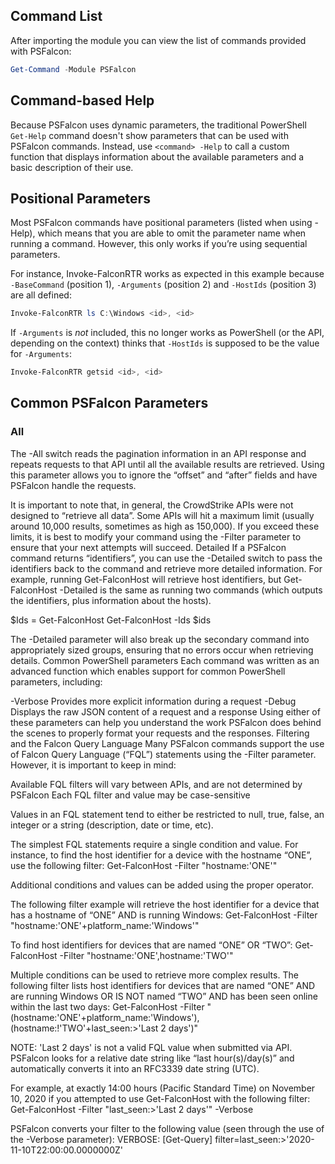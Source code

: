 ## Command List
After importing the module you can view the list of commands provided with PSFalcon:

```powershell
Get-Command -Module PSFalcon
```

## Command-based Help

Because PSFalcon uses dynamic parameters, the traditional PowerShell `Get-Help` command doesn't show parameters that can be used with PSFalcon commands. Instead, use `<command> -Help` to call a custom function that displays information about the available parameters and a basic description of their use.

## Positional Parameters

Most PSFalcon commands have positional parameters (listed when using -Help), which means that you are able to omit the parameter name when running a command. However, this only works if you’re using sequential parameters.

For instance, Invoke-FalconRTR works as expected in this example because `-BaseCommand` (position 1), `-Arguments` (position 2) and `-HostIds` (position 3) are all defined:
```powershell
Invoke-FalconRTR ls C:\Windows <id>, <id>
```

If `-Arguments` is _not_ included, this no longer works as PowerShell (or the API, depending on the context) thinks that `-HostIds` is supposed to be the value for `-Arguments`:

```powershell
Invoke-FalconRTR getsid <id>, <id>
```

## Common PSFalcon Parameters

### All
The -All switch reads the pagination information in an API response and repeats requests to that API until all the available results are retrieved. Using this parameter allows you to ignore the “offset” and “after” fields and have PSFalcon handle the requests.

It is important to note that, in general, the CrowdStrike APIs were not designed to “retrieve all data”. Some APIs will hit a maximum limit (usually around 10,000 results, sometimes as high as 150,000). If you exceed these limits, it is best to modify your command using the -Filter parameter to ensure that your next attempts will succeed.
Detailed
If a PSFalcon command returns “identifiers”, you can use the -Detailed switch to pass the identifiers back to the command and retrieve more detailed information. For example, running Get-FalconHost will retrieve host identifiers, but Get-FalconHost -Detailed is the same as running two commands (which outputs the identifiers, plus information about the hosts).

$Ids = Get-FalconHost
Get-FalconHost -Ids $ids

The -Detailed parameter will also break up the secondary command into appropriately sized groups, ensuring that no errors occur when retrieving details.
Common PowerShell parameters
Each command was written as an advanced function which enables support for common PowerShell parameters, including:

-Verbose	Provides more explicit information during a request
-Debug	Displays the raw JSON content of a request and a response
Using either of these parameters can help you understand the work PSFalcon does behind the scenes to properly format your requests and the responses.
Filtering and the Falcon Query Language
Many PSFalcon commands support the use of Falcon Query Language (“FQL”) statements using the -Filter parameter. However, it is important to keep in mind:

Available FQL filters will vary between APIs, and are not determined by PSFalcon
Each FQL filter and value may be case-sensitive

Values in an FQL statement tend to either be restricted to null, true, false, an integer or a string (description, date or time, etc). 

The simplest FQL statements require a single condition and value. For instance, to find the host identifier for a device with the hostname “ONE”, use the following filter:
Get-FalconHost -Filter "hostname:'ONE'"

Additional conditions and values can be added using the proper operator.

The following filter example will retrieve the host identifier for a device that has a hostname of “ONE” AND is running Windows:
Get-FalconHost -Filter "hostname:'ONE'+platform_name:'Windows'"

To find host identifiers for devices that are named “ONE” OR “TWO”:
Get-FalconHost -Filter "hostname:'ONE',hostname:'TWO'"

Multiple conditions can be used to retrieve more complex results. The following filter lists host identifiers for devices that are named “ONE” AND are running Windows OR IS NOT named “TWO” AND has been seen online within the last two days:
Get-FalconHost -Filter "(hostname:'ONE'+platform_name:'Windows'),(hostname:!'TWO'+last_seen:>'Last 2 days')"

NOTE: 'Last 2 days' is not a valid FQL value when submitted via API. PSFalcon looks for a relative date string like “last <integer> hour(s)/day(s)” and automatically converts it into an RFC3339 date string (UTC).

For example, at exactly 14:00 hours (Pacific Standard Time) on November 10, 2020 if you attempted to use Get-FalconHost with the following filter:
Get-FalconHost -Filter "last_seen:>'Last 2 days'" -Verbose

PSFalcon converts your filter to the following value (seen through the use of the -Verbose parameter):
VERBOSE: [Get-Query] filter=last_seen:>'2020-11-10T22:00:00.0000000Z'
